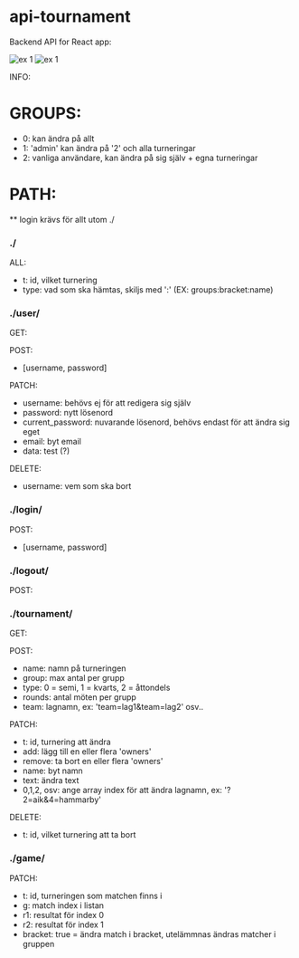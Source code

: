 # api-tournament
Backend API for React app:

![ex 1](https://i.imgur.com/cZM96og.png)
![ex 1](https://i.imgur.com/Ivc2kJD.png)


INFO:
# GROUPS:
* 0: kan ändra på allt
* 1: 'admin' kan ändra på '2' och alla turneringar
* 2: vanliga användare, kan ändra på sig själv + egna turneringar

# PATH:
** login krävs för allt utom ./

### ./
ALL:
* t: id, vilket turnering
* type: vad som ska hämtas, skiljs med ':' (EX: groups:bracket:name)

### ./user/
GET:

POST: 
* [username, password]

PATCH:
* username: behövs ej för att redigera sig själv
* password: nytt lösenord
* current_password: nuvarande lösenord, behövs endast för att ändra sig eget
* email: byt email
* data: test (?)

DELETE:
* username: vem som ska bort

### ./login/
POST:
* [username, password]

### ./logout/
POST:

### ./tournament/
GET:

POST: 
* name: namn på turneringen
* group: max antal per grupp
* type: 0 = semi, 1 = kvarts, 2 = åttondels
* rounds: antal möten per grupp
* team: lagnamn, ex: 'team=lag1&team=lag2' osv..

PATCH:
* t: id, turnering att ändra
* add: lägg till en eller flera 'owners'
* remove: ta bort en eller flera 'owners'
* name: byt namn
* text: ändra text
* 0,1,2, osv: ange array index för att ändra lagnamn, ex: '?2=aik&4=hammarby'

DELETE:
* t: id, vilket turnering att ta bort

### ./game/
PATCH:
* t: id, turneringen som matchen finns i
* g: match index i listan
* r1: resultat för index 0
* r2: resultat för index 1
* bracket: true = ändra match i bracket, utelämmnas ändras matcher i gruppen

